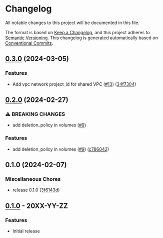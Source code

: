 # Changelog

All notable changes to this project will be documented in this file.

The format is based on
[Keep a Changelog](https://keepachangelog.com/en/1.0.0/),
and this project adheres to
[Semantic Versioning](https://semver.org/spec/v2.0.0.html).
This changelog is generated automatically based on [Conventional Commits](https://www.conventionalcommits.org/en/v1.0.0/).

## [0.3.0](https://github.com/GoogleCloudPlatform/terraform-google-netapp-volumes/compare/v0.2.0...v0.3.0) (2024-03-05)


### Features

* Add vpc network project_id for shared VPC ([#13](https://github.com/GoogleCloudPlatform/terraform-google-netapp-volumes/issues/13)) ([34f7304](https://github.com/GoogleCloudPlatform/terraform-google-netapp-volumes/commit/34f7304fe775e92244e4fda7d92e55d6ccd39298))

## [0.2.0](https://github.com/GoogleCloudPlatform/terraform-google-netapp-volumes/compare/v0.1.0...v0.2.0) (2024-02-27)


### ⚠ BREAKING CHANGES

* add deletion_policy in volumes ([#9](https://github.com/GoogleCloudPlatform/terraform-google-netapp-volumes/issues/9))

### Features

* add deletion_policy in volumes ([#9](https://github.com/GoogleCloudPlatform/terraform-google-netapp-volumes/issues/9)) ([c786042](https://github.com/GoogleCloudPlatform/terraform-google-netapp-volumes/commit/c78604263a3d0fe4dc5e61a29cc18ff76f0999ed))

## 0.1.0 (2024-02-07)


### Miscellaneous Chores

* release 0.1.0 ([3f6143d](https://github.com/GoogleCloudPlatform/terraform-google-netapp-volumes/commit/3f6143db29129b1f2fac472c8de6e0ef5d8fced1))

## [0.1.0](https://github.com/terraform-google-modules/terraform-google-netapp-volume/releases/tag/v0.1.0) - 20XX-YY-ZZ

### Features

- Initial release

[0.1.0]: https://github.com/terraform-google-modules/terraform-google-netapp-volume/releases/tag/v0.1.0
